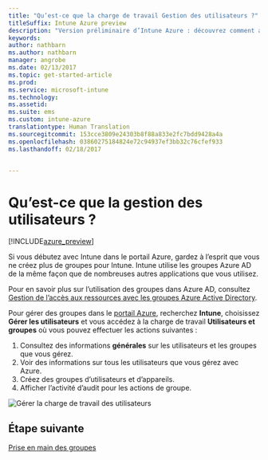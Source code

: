 ```yaml
---
title: "Qu’est-ce que la charge de travail Gestion des utilisateurs ?"
titleSuffix: Intune Azure preview
description: "Version préliminaire d’Intune Azure : découvrez comment afficher et gérer les utilisateurs à l’aide de Microsoft Intune et Azure."
keywords: 
author: nathbarn
ms.author: nathbarn
manager: angrobe
ms.date: 02/13/2017
ms.topic: get-started-article
ms.prod: 
ms.service: microsoft-intune
ms.technology: 
ms.assetid: 
ms.suite: ems
ms.custom: intune-azure
translationtype: Human Translation
ms.sourcegitcommit: 153cce3809e24303b8f88a833e2fc7bdd9428a4a
ms.openlocfilehash: 03860275184824e72c94937ef3bb32c76cfef933
ms.lasthandoff: 02/18/2017


---
```


# <a name="what-is-user-management"></a>Qu’est-ce que la gestion des utilisateurs ?


[!INCLUDE[azure_preview](../includes/azure_preview.md)]

Si vous débutez avec Intune dans le portail Azure, gardez à l’esprit que vous ne créez plus de groupes pour Intune. Intune utilise les groupes Azure AD de la même façon que de nombreuses autres applications que vous utilisez.

Pour en savoir plus sur l’utilisation des groupes dans Azure AD, consultez [Gestion de l’accès aux ressources avec les groupes Azure Active Directory](https://docs.microsoft.com/en-us/azure/active-directory/active-directory-manage-groups).

Pour gérer des groupes dans le [portail Azure](https://portal.azure.com), recherchez **Intune**, choisissez **Gérer les utilisateurs** et vous accédez à la charge de travail **Utilisateurs et groupes** où vous pouvez effectuer les actions suivantes :

1. Consultez des informations **générales** sur les utilisateurs et les groupes que vous gérez.
2. Voir des informations sur tous les utilisateurs que vous gérez avec Azure.
3. Créez des groupes d’utilisateurs et d’appareils.
4. Afficher l’activité d’audit pour les actions de groupe.

![Gérer la charge de travail des utilisateurs](./media/manage-users.png)


## <a name="next-step"></a>Étape suivante

[Prise en main des groupes](/intune-azure/manage-users/get-started-with-groups)

